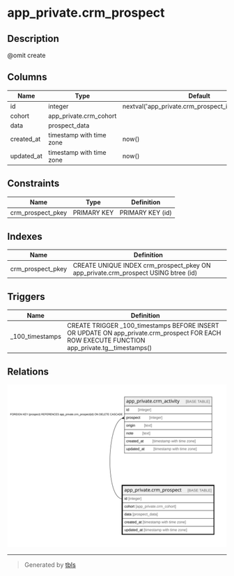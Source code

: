 # app_private.crm_prospect

## Description

@omit create

## Columns

| Name | Type | Default | Nullable | Children | Parents | Comment |
| ---- | ---- | ------- | -------- | -------- | ------- | ------- |
| id | integer | nextval('app_private.crm_prospect_id_seq'::regclass) | false | [app_private.crm_activity](app_private.crm_activity.md) |  |  |
| cohort | app_private.crm_cohort |  | true |  |  |  |
| data | prospect_data |  | true |  |  |  |
| created_at | timestamp with time zone | now() | false |  |  |  |
| updated_at | timestamp with time zone | now() | false |  |  |  |

## Constraints

| Name | Type | Definition |
| ---- | ---- | ---------- |
| crm_prospect_pkey | PRIMARY KEY | PRIMARY KEY (id) |

## Indexes

| Name | Definition |
| ---- | ---------- |
| crm_prospect_pkey | CREATE UNIQUE INDEX crm_prospect_pkey ON app_private.crm_prospect USING btree (id) |

## Triggers

| Name | Definition |
| ---- | ---------- |
| _100_timestamps | CREATE TRIGGER _100_timestamps BEFORE INSERT OR UPDATE ON app_private.crm_prospect FOR EACH ROW EXECUTE FUNCTION app_private.tg__timestamps() |

## Relations

![er](app_private.crm_prospect.svg)

---

> Generated by [tbls](https://github.com/k1LoW/tbls)
